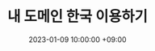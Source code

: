 ---
title: 내 도메인 한국 이용하기
date: 2023-01-09 10:00:00 +09:00
categories: [WEB, domain]
tags: [WEB] # TAG는 반드시 소문자로 이루어져야함!
---